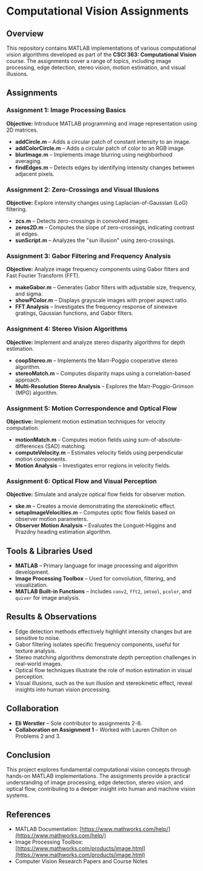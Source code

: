 # Computational Vision Assignments

## Overview
This repository contains MATLAB implementations of various computational vision algorithms developed as part of the **CSCI 363: Computational Vision** course. The assignments cover a range of topics, including image processing, edge detection, stereo vision, motion estimation, and visual illusions.

## Assignments

### **Assignment 1: Image Processing Basics**
**Objective:** Introduce MATLAB programming and image representation using 2D matrices.
- **addCircle.m** – Adds a circular patch of constant intensity to an image.
- **addColorCircle.m** – Adds a circular patch of color to an RGB image.
- **blurImage.m** – Implements image blurring using neighborhood averaging.
- **findEdges.m** – Detects edges by identifying intensity changes between adjacent pixels.

### **Assignment 2: Zero-Crossings and Visual Illusions**
**Objective:** Explore intensity changes using Laplacian-of-Gaussian (LoG) filtering.
- **zcs.m** – Detects zero-crossings in convolved images.
- **zeros2D.m** – Computes the slope of zero-crossings, indicating contrast at edges.
- **sunScript.m** – Analyzes the "sun illusion" using zero-crossings.

### **Assignment 3: Gabor Filtering and Frequency Analysis**
**Objective:** Analyze image frequency components using Gabor filters and Fast Fourier Transform (FFT).
- **makeGabor.m** – Generates Gabor filters with adjustable size, frequency, and sigma.
- **showPColor.m** – Displays grayscale images with proper aspect ratio.
- **FFT Analysis** – Investigates the frequency response of sinewave gratings, Gaussian functions, and Gabor filters.

### **Assignment 4: Stereo Vision Algorithms**
**Objective:** Implement and analyze stereo disparity algorithms for depth estimation.
- **coopStereo.m** – Implements the Marr-Poggio cooperative stereo algorithm.
- **stereoMatch.m** – Computes disparity maps using a correlation-based approach.
- **Multi-Resolution Stereo Analysis** – Explores the Marr-Poggio-Grimson (MPG) algorithm.

### **Assignment 5: Motion Correspondence and Optical Flow**
**Objective:** Implement motion estimation techniques for velocity computation.
- **motionMatch.m** – Computes motion fields using sum-of-absolute-differences (SAD) matching.
- **computeVelocity.m** – Estimates velocity fields using perpendicular motion components.
- **Motion Analysis** – Investigates error regions in velocity fields.

### **Assignment 6: Optical Flow and Visual Perception**
**Objective:** Simulate and analyze optical flow fields for observer motion.
- **ske.m** – Creates a movie demonstrating the stereokinetic effect.
- **setupImageVelocities.m** – Computes optic flow fields based on observer motion parameters.
- **Observer Motion Analysis** – Evaluates the Longuet-Higgins and Prazdny heading estimation algorithm.

## Tools & Libraries Used
- **MATLAB** – Primary language for image processing and algorithm development.
- **Image Processing Toolbox** – Used for convolution, filtering, and visualization.
- **MATLAB Built-in Functions** – Includes `conv2`, `fft2`, `imtool`, `pcolor`, and `quiver` for image analysis.

## Results & Observations
- Edge detection methods effectively highlight intensity changes but are sensitive to noise.
- Gabor filtering isolates specific frequency components, useful for texture analysis.
- Stereo matching algorithms demonstrate depth perception challenges in real-world images.
- Optical flow techniques illustrate the role of motion estimation in visual perception.
- Visual illusions, such as the sun illusion and stereokinetic effect, reveal insights into human vision processing.

## Collaboration
- **Eli Werstler** – Sole contributor to assignments 2-6.
- **Collaboration on Assignment 1** – Worked with Lauren Chilton on Problems 2 and 3.

## Conclusion
This project explores fundamental computational vision concepts through hands-on MATLAB implementations. The assignments provide a practical understanding of image processing, edge detection, stereo vision, and optical flow, contributing to a deeper insight into human and machine vision systems.

## References
- MATLAB Documentation: [https://www.mathworks.com/help/](https://www.mathworks.com/help/)
- Image Processing Toolbox: [https://www.mathworks.com/products/image.html](https://www.mathworks.com/products/image.html)
- Computer Vision Research Papers and Course Notes

